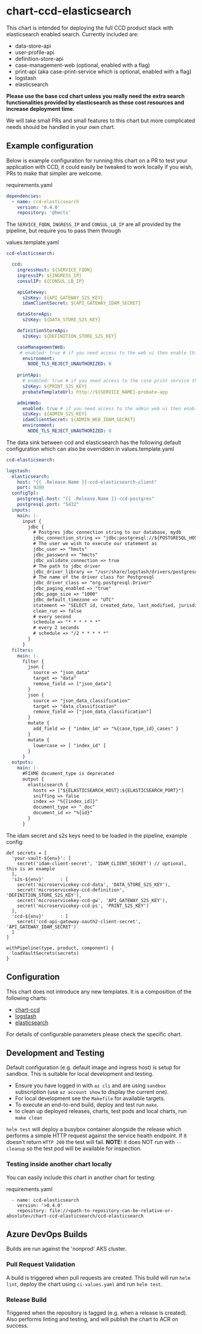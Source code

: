 # chart-ccd-elasticsearch

This chart is intended for deploying the full CCD product stack with elasticsearch enabled search.
Currently included are:
* data-store-api
* user-profile-api
* definition-store-api
* case-management-web (optional, enabled with a flag)
* print-api (aka case-print-service which is optional, enabled with a flag)
* logstash
* elasticsearch

**__Please use the base ccd chart unless you really need the extra search functionalities provided by elasticsearch as these cost resources and increase deployment time.__**

We will take small PRs and small features to this chart but more complicated needs should be handled in your own chart.

## Example configuration

Below is example configuration for running this chart on a PR to test your application with CCD, it could easily be tweaked to work locally if you wish, PRs to make that simpler are welcome.

requirements.yaml
```yaml
dependencies:
  - name: ccd-elasticsearch
    version: '0.4.0'
    repository: '@hmcts'
```

The `SERVICE_FQDN`, `INGRESS_IP` and `CONSUL_LB_IP` are all provided by the pipeline, but require you to pass them through

values.template.yaml
```yaml
ccd-elasticsearch:

  ccd:
    ingressHost: ${SERVICE_FQDN}
    ingressIP: ${INGRESS_IP}
    consulIP: ${CONSUL_LB_IP}

    apiGateway:
      s2sKey: ${API_GATEWAY_S2S_KEY}
      idamClientSecret: ${API_GATEWAY_IDAM_SECRET}

    dataStoreApi:
      s2sKey: ${DATA_STORE_S2S_KEY}

    definitionStoreApi:
      s2sKey: ${DEFINITION_STORE_S2S_KEY}

    caseManagementWeb:
     # enabled: true # if you need access to the web ui then enable this, otherwise it won't be deployed
      environment:
        NODE_TLS_REJECT_UNAUTHORIZED: 0
        
    printApi:
      # enabled: true # if you need access to the case print service then enable this
      s2sKey: ${PRINT_S2S_KEY}
      probateTemplateUrl: http://${SERVICE_NAME}-probate-app

    adminWeb:
      enabled: true # if you need access to the admin web ui then enable this, otherwise it won't be deployed
      s2sKey: ${ADMIN_S2S_KEY}
      idamClientSecret: ${ADMIN_WEB_IDAM_SECRET}
      environment:
        NODE_TLS_REJECT_UNAUTHORIZED: 0
```

The data sink between ccd and elasticsearch has the following default configuration which can also be overridden in values.template.yaml
```yaml
ccd-elasticsearch:

logstash:
  elasticsearch:
    host: "{{ .Release.Name }}-ccd-elasticsearch-client"
    port: 9200
  configTpl:
    postgresql.host: "{{ .Release.Name }}-ccd-postgres"
    postgresql.port: "5432"
  inputs:
    main: |-
      input {
        jdbc {
          # Postgres jdbc connection string to our database, mydb
          jdbc_connection_string => "jdbc:postgresql://${POSTGRESQL_HOST}:${POSTGRESQL_PORT}/data-store"
          # The user we wish to execute our statement as
          jdbc_user => "hmcts"
          jdbc_password => "hmcts"
          jdbc_validate_connection => true
          # The path to jdbc driver
          jdbc_driver_library => "/usr/share/logstash/drivers/postgresql-42.2.5.jar"
          # The name of the driver class for Postgresql
          jdbc_driver_class => "org.postgresql.Driver"
          jdbc_paging_enabled => "true"
          jdbc_page_size => "1000"
          jdbc_default_timezone => "UTC"
          statement => "SELECT id, created_date, last_modified, jurisdiction, case_type_id, state, data::TEXT as json_data, data_classification::TEXT as json_data_classification, reference, security_classification from case_data where last_modified >= :sql_last_value::timestamp"
          clean_run => false
          # every second
          schedule => "* * * * * *"
          # every 2 seconds
          # schedule => "/2 * * * * *"
        }
      }
  filters:
    main: |-
      filter {
        json {
          source => "json_data"
          target => "data"
          remove_field => ["json_data"]
        }
        json {
          source => "json_data_classification"
          target => "data_classification"
          remove_field => ["json_data_classification"]
        }
        mutate {
          add_field => { "index_id" => "%{case_type_id}_cases" }
        }
        mutate {
          lowercase => [ "index_id" ]
        }
      }
  outputs:
    main: |-
      #FIXME document_type is deprecated
      output {
        elasticsearch {
          hosts => ["${ELASTICSEARCH_HOST}:${ELASTICSEARCH_PORT}"]
          sniffing => false
          index => "%{[index_id]}"
          document_type => "_doc"
          document_id => "%{id}"
        }
      }

```


The idam secret and s2s keys need to be loaded in the pipeline,
example config:

```
def secrets = [
  'your-vault-${env}': [
    secret('idam-client-secret', 'IDAM_CLIENT_SECRET') // optional, this is an example
  ],
  's2s-${env}'      : [
    secret('microservicekey-ccd-data', 'DATA_STORE_S2S_KEY'),
    secret('microservicekey-ccd-definition', 'DEFINITION_STORE_S2S_KEY'),
    secret('microservicekey-ccd-gw', 'API_GATEWAY_S2S_KEY'),
    secret('microservicekey-ccd-ps', 'PRINT_S2S_KEY')
  ],
  'ccd-${env}'      : [
    secret('ccd-api-gateway-oauth2-client-secret', 'API_GATEWAY_IDAM_SECRET')
  ]
]

withPipeline(type, product, component) {
  loadVaultSecrets(secrets)
}
```

## Configuration

This chart does not introduce any new templates. It is a composition of the following charts:

- [chart-ccd](https://github.com/hmcts/chart-ccd)
- [logstash](https://github.com/hmcts/charts/stable/logstash) 
- [elasticsearch](https://github.com/hmcts/charts/stable/elasticsearch) 

For details of configurable parameters please check the specific chart.


## Development and Testing

Default configuration (e.g. default image and ingress host) is setup for sandbox. This is suitable for local development and testing.

- Ensure you have logged in with `az cli` and are using `sandbox` subscription (use `az account show` to display the current one).
- For local development see the `Makefile` for available targets.
- To execute an end-to-end build, deploy and test run `make`.
- to clean up deployed releases, charts, test pods and local charts, run `make clean`

`helm test` will deploy a busybox container alongside the release which performs a simple HTTP request against the service health endpoint. If it doesn't return `HTTP 200` the test will fail. **NOTE:** it does NOT run with `--cleanup` so the test pod will be available for inspection.

### Testing inside another chart locally

You can easily include this chart in another chart for testing:

requirements.yaml
```
  - name: ccd-elasticsearch
    version: '>0.4.0'
    repository: file://<path-to-repository-can-be-relative-or-absolute>/chart-ccd-elasticsearch/ccd-elasticsearch
```

## Azure DevOps Builds
Builds are run against the 'nonprod' AKS cluster.

### Pull Request Validation
A build is triggered when pull requests are created. This build will run `helm lint`, deploy the chart using `ci-values.yaml` and run `helm test`.

### Release Build
Triggered when the repository is tagged (e.g. when a release is created). Also performs linting and testing, and will publish the chart to ACR on success.

